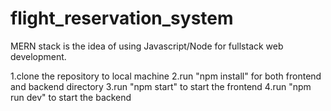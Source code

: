 # flight_reservation_system
MERN stack is the idea of using Javascript/Node for fullstack web development.

1.clone the repository to local machine
2.run "npm install" for both frontend and backend directory
3.run "npm start" to start the frontend
4.run "npm run dev" to start the backend

